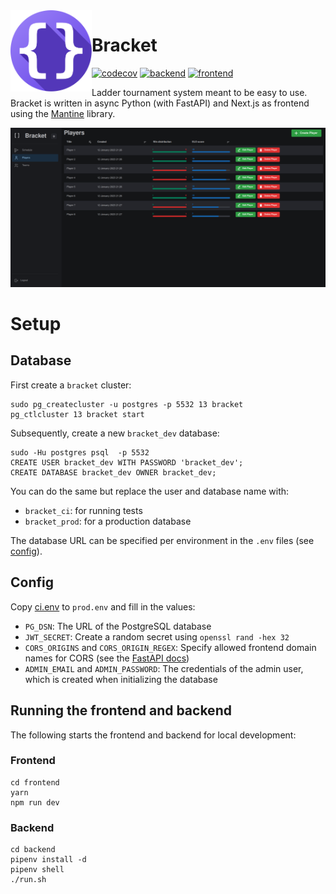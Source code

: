 <img align="left" alt="Favicon of Bracket" src="frontend/public/favicon.svg" height="130" />

# Bracket
[![codecov](https://codecov.io/gh/evroon/bracket/branch/master/graph/badge.svg?token=YJL0DVPFFG)](https://codecov.io/gh/evroon/bracket)
[![backend](https://github.com/evroon/bracket/actions/workflows/backend.yml/badge.svg)](https://github.com/evroon/bracket/actions/workflows/backend.yml)
[![frontend](https://github.com/evroon/bracket/actions/workflows/frontend.yml/badge.svg)](https://github.com/evroon/bracket/actions/workflows/frontend.yml)

Ladder tournament system meant to be easy to use.
Bracket is written in async Python (with FastAPI) and Next.js as frontend using the [Mantine](https://mantine.dev/) library.

![Preview](misc/img/preview.png)

# Setup


## Database
First create a `bracket` cluster:
```shell
sudo pg_createcluster -u postgres -p 5532 13 bracket
pg_ctlcluster 13 bracket start
```

Subsequently, create a new `bracket_dev` database:
```shell
sudo -Hu postgres psql  -p 5532
CREATE USER bracket_dev WITH PASSWORD 'bracket_dev';
CREATE DATABASE bracket_dev OWNER bracket_dev;
```

You can do the same but replace the user and database name with:
- `bracket_ci`: for running tests
- `bracket_prod`: for a production database

The database URL can be specified per environment in the `.env` files (see [config](#config)).

## Config
Copy [ci.env](backend/ci.env) to `prod.env` and fill in the values:
- `PG_DSN`: The URL of the PostgreSQL database
- `JWT_SECRET`: Create a random secret using `openssl rand -hex 32`
- `CORS_ORIGINS` and `CORS_ORIGIN_REGEX`: Specify allowed frontend domain names for CORS (see the [FastAPI docs](https://fastapi.tiangolo.com/tutorial/cors/))
- `ADMIN_EMAIL` and `ADMIN_PASSWORD`: The credentials of the admin user, which is created when initializing the database


## Running the frontend and backend
The following starts the frontend and backend for local development:
### Frontend
```
cd frontend
yarn
npm run dev
```

### Backend
```
cd backend
pipenv install -d
pipenv shell
./run.sh
```
